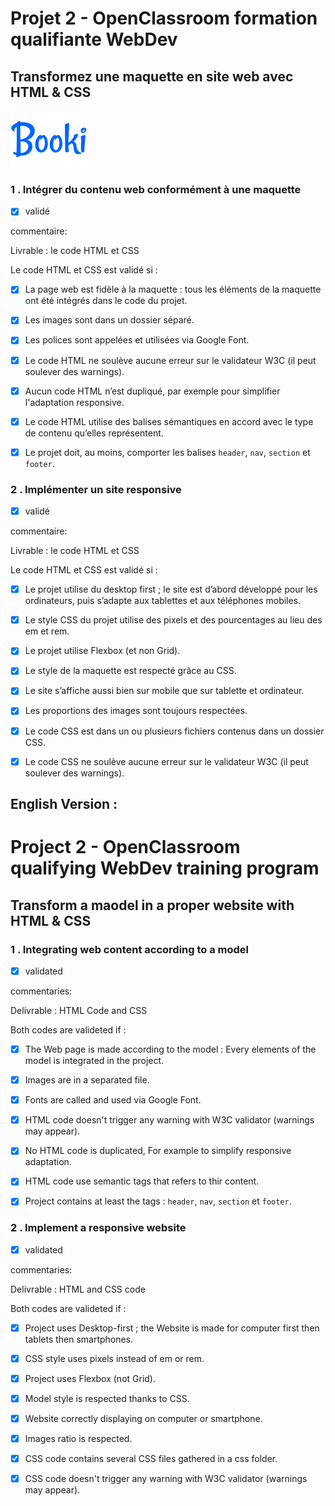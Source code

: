 # Projet 2 - OpenClassroom formation qualifiante WebDev #

## Transformez une maquette en site web avec HTML & CSS ##

![BookiLogo](./assets/BookiLogo.png)

### 1 . Intégrer du contenu web conformément à une maquette ###

- [X] validé

commentaire:

Livrable : le code HTML et CSS

Le code HTML et CSS est validé si :

- [X] La page web est fidèle à la maquette : tous les éléments de la maquette ont été intégrés dans le code du projet.

- [X] Les images sont dans un dossier séparé.

- [X] Les polices sont appelées et utilisées via Google Font.

- [X] Le code HTML ne soulève aucune erreur sur le validateur W3C (il peut soulever des warnings).

- [X] Aucun code HTML n’est dupliqué, par exemple pour simplifier l'adaptation responsive.

- [X] Le code HTML utilise des balises sémantiques en accord avec le type de contenu qu’elles représentent.

- [X] Le projet doit, au moins, comporter les balises `header`, `nav`, `section` et `footer`.



### 2 . Implémenter un site responsive ###

- [X] validé

commentaire:

Livrable : le code HTML et CSS

Le code HTML et CSS est validé si :

- [X] Le projet utilise du desktop first ; le site est d’abord développé pour les ordinateurs, puis s’adapte aux tablettes et aux téléphones mobiles.

- [X] Le style CSS du projet utilise des pixels et des pourcentages au lieu des em et rem.

- [X] Le projet utilise Flexbox (et non Grid).

- [X] Le style de la maquette est respecté grâce au CSS.

- [X] Le site s’affiche aussi bien sur mobile que sur tablette et ordinateur.

- [X] Les proportions des images sont toujours respectées.

- [X] Le code CSS est dans un ou plusieurs fichiers contenus dans un dossier CSS.

- [X] Le code CSS ne soulève aucune erreur sur le validateur W3C (il peut soulever des warnings).





English Version :
-----------------------------------------------


# Project 2 - OpenClassroom qualifying WebDev training program #

## Transform a maodel in a proper website with HTML & CSS ##

### 1 . Integrating web content according to a model ###

- [X] validated

commentaries:

Delivrable : HTML Code and CSS

Both codes are valideted if :

- [X] The Web page is made according to the model : Every elements of the model is integrated in the project.

- [X] Images are in a separated file.

- [X] Fonts are called and used via Google Font.

- [X] HTML code doesn't trigger any warning with W3C validator (warnings may appear).

- [X] No HTML code is duplicated, For example to simplify responsive adaptation.

- [X] HTML code use semantic tags that refers to thir content.

- [X] Project contains at least the tags : `header`, `nav`, `section` et `footer`.



### 2 . Implement a responsive website ###

- [X] validated

commentaries:

Delivrable : HTML and CSS code

Both codes are valideted if :

- [X] Project uses Desktop-first ; the Website is made for computer first then tablets then smartphones.

- [X] CSS style uses pixels instead of em or rem.

- [X] Project uses Flexbox (not Grid).

- [X] Model style is respected thanks to CSS.

- [X] Website correctly displaying on computer or smartphone.

- [X] Images ratio is respected.

- [X] CSS code contains several CSS files gathered in a css folder.

- [X] CSS code doesn't trigger any warning with W3C validator (warnings may appear).